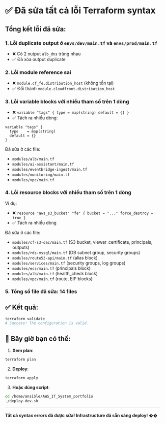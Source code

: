 # ✅ Đã sửa tất cả lỗi Terraform syntax

## Tổng kết lỗi đã sửa:

### 1. **Lỗi duplicate output** ở `envs/dev/main.tf` và `envs/prod/main.tf`
- ❌ Có 2 output `alb_dns` trùng nhau
- ✅ Đã xóa output duplicate

### 2. **Lỗi module reference sai** 
- ❌ `module.cf_fe.distribution_host` (không tồn tại)
- ✅ Đổi thành `module.cloudfront.distribution_host`

### 3. **Lỗi variable blocks với nhiều tham số trên 1 dòng**
- ❌ `variable "tags" { type = map(string) default = {} }`
- ✅ Tách ra nhiều dòng:
```hcl
variable "tags" {
  type    = map(string)
  default = {}
}
```

Đã sửa ở các file:
- `modules/alb/main.tf`
- `modules/ai-assistant/main.tf`
- `modules/eventbridge-ingest/main.tf`
- `modules/monitoring/main.tf`
- `modules/vpc/main.tf`

### 4. **Lỗi resource blocks với nhiều tham số trên 1 dòng**

Ví dụ:
- ❌ `resource "aws_s3_bucket" "fe" { bucket = "..." force_destroy = true }`
- ✅ Tách ra nhiều dòng

Đã sửa ở các file:
- `modules/cf-s3-oac/main.tf` (S3 bucket, viewer_certificate, principals, outputs)
- `modules/rds-mssql/main.tf` (DB subnet group, security groups)
- `modules/route53-api/main.tf` (alias block)
- `modules/services/main.tf` (security groups, log groups)
- `modules/ecs/main.tf` (principals block)
- `modules/alb/main.tf` (health_check block)
- `modules/vpc/main.tf` (route, EIP blocks)

### 5. **Tổng số file đã sửa**: 14 files

## ✅ Kết quả:

```bash
terraform validate
# Success! The configuration is valid.
```

## 🚀 Bây giờ bạn có thể:

1. **Xem plan**:
```bash
terraform plan
```

2. **Deploy**:
```bash
terraform apply
```

3. **Hoặc dùng script**:
```bash
cd /home/ansible/AWS_IT_System_portfolio
./deploy-dev.sh
```

---

**Tất cả syntax errors đã được sửa! Infrastructure đã sẵn sàng deploy! ��**
